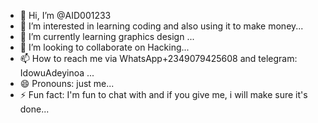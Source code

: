 - 👋 Hi, I’m @AID001233
- 👀 I’m interested in learning coding and also using it to make money...
- 🌱 I’m currently learning graphics design ...
- 💞️ I’m looking to collaborate on Hacking...
- 📫 How to reach me via WhatsApp+2349079425608 and telegram: IdowuAdeyinoa ...
- 😄 Pronouns:  just me...
- ⚡ Fun fact: I'm fun to chat with and if you give me, i will make sure it's done...

<!---
AID001233/AID001233 is a ✨ special ✨ repository because its `README.md` (this file) appears on your GitHub profile.
You can click the Preview link to take a look at your changes.
--->
